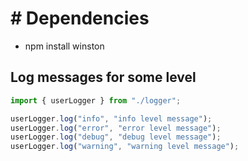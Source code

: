 # # Dependencies 
- npm install winston

## Log messages for some level

```js
import { userLogger } from "./logger";

userLogger.log("info", "info level message");
userLogger.log("error", "error level message");
userLogger.log("debug", "debug level message");
userLogger.log("warning", "warning level message");
```

